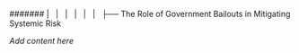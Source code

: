 ####### |   |   |   |   |   |   ├── The Role of Government Bailouts in Mitigating Systemic Risk

*Add content here*